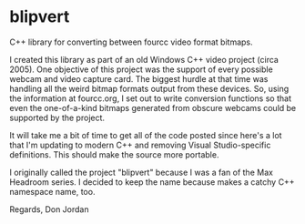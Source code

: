 # blipvert
C++ library for converting between fourcc video format bitmaps.

I created this library as part of an old Windows C++ video project (circa 2005). One objective of this project was the support of every possible webcam and video capture card. The biggest hurdle at that time was handling all the weird bitmap formats output from these devices. So, using the information at fourcc.org, I set out to write conversion functions so that even the one-of-a-kind bitmaps generated from obscure webcams could be supported by the project.

It will take me a bit of time to get all of the code posted since here's a lot that I'm updating to modern C++ and removing Visual Studio-specific definitions. This should make the source more portable.

I originally called the project "blipvert" because I was a fan of the Max Headroom series. I decided to keep the name because makes a catchy C++ namespace name, too.

Regards,
Don Jordan
